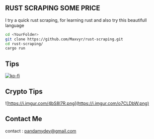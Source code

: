 ## RUST SCRAPING SOME PRICE

I try a quick rust scraping, for learning rust and also try this beautifull language



```zsh
cd <YourFolder>
git clone https://github.com/Maxvyr/rust-scraping.git
cd rust-scraping/
cargo run
```

## Tips

[![ko-fi](https://ko-fi.com/img/githubbutton_sm.svg)](https://ko-fi.com/A0A72UVP8)

## Crypto Tips

![https://i.imgur.com/4bS8l7R.png](https://i.imgur.com/o7CLDbW.png)

## Contact Me

contact : [pandamydev@gmail.com](mailto:pandamydev@gmail.com)
